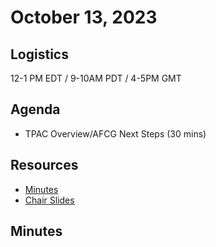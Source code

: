 # October 13, 2023

## Logistics

12-1 PM EDT / 9-10AM PDT / 4-5PM GMT

## Agenda

* TPAC Overview/AFCG Next Steps (30 mins)

## Resources

* [Minutes](https://docs.google.com/document/d/1be6lDJ0jN7-1whLV7gkqGaadMCi1zkHc_7t2eS9kROg/edit?usp=sharing)
* [Chair Slides](https://docs.google.com/presentation/d/1L-CgF0S803w1cBtdJMr_3ke4x1Ns8TMCFkRVehl2rH4/edit?usp=sharing)

## Minutes
